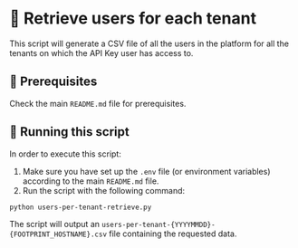 # 👥 Retrieve users for each tenant

This script will generate a CSV file of all the users in the platform for all the
tenants on which the API Key user has access to.

## 🔧 Prerequisites

Check the main `README.md` file for prerequisites.

## 🏃 Running this script

In order to execute this script:

1. Make sure you have set up the `.env` file (or environment variables)
   according to the main `README.md` file.
2. Run the script with the following command:

```bash
python users-per-tenant-retrieve.py
```

The script will output an `users-per-tenant-{YYYYMMDD}-{FOOTPRINT_HOSTNAME}.csv` file containing the
requested data.
